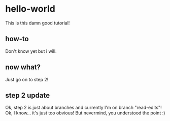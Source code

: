 # hello-world
This is this damn good tutorial!

## how-to
Don't know yet but i will.

## now what?
Just go on to step 2!

## step 2 update
Ok, step 2 is just about branches and currently I'm on branch "read-edits"! Ok, I know... it's just too obvious! But nevermind, you understood the point :)

